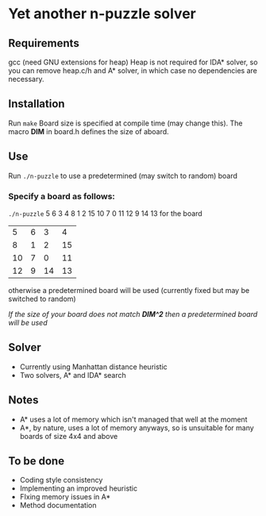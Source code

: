 # Yet another n-puzzle solver

## Requirements
gcc (need GNU extensions for heap)
Heap is not required for IDA\* solver, so you can remove heap.c/h and A\* solver, in which case no dependencies are necessary.

## Installation
Run `make`
Board size is specified at compile time (may change this).
The macro **DIM** in board.h defines the size of aboard.

## Use
Run `./n-puzzle` to use a predetermined (may switch to random) board

### Specify a board as follows:
`./n-puzzle` 5 6 3 4 8 1 2 15 10 7 0 11 12 9 14 13
for the board

|||||
|-|-|-|-|
| 5 	| 6 	| 3 	| 4 	|
| 8 	| 1 	| 2 	| 15 	|
| 10 	| 7 	| 0 	| 11 	|
| 12 	| 9 	| 14 	| 13 	|

otherwise a predetermined board will be used
(currently fixed but may be switched to random)

_If the size of your board does not match **DIM^2** then a predetermined board will be used_

## Solver
- Currently using Manhattan distance heuristic
- Two solvers, A\* and IDA\* search

## Notes
- A\* uses a lot of memory which isn't managed that well at the moment
- A\*, by nature, uses a lot of memory anyways, so is unsuitable for many boards of size 4x4 and above

## To be done
- Coding style consistency
- Implementing an improved heuristic
- FIxing memory issues in A\*
- Method documentation
